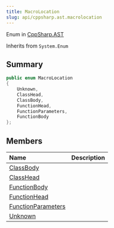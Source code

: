 ```yaml
---
title: MacroLocation
slug: api/cppsharp.ast.macrolocation
---
```

Enum in [CppSharp.AST](/api/cppsharp/ast)

Inherits from `System.Enum`

## Summary



```csharp
public enum MacroLocation
{
    Unknown,
    ClassHead,
    ClassBody,
    FunctionHead,
    FunctionParameters,
    FunctionBody
};
```

## Members

|Name|Description|
|:---|:---|
|[ClassBody](/api/cppsharp/ast/macrolocation/classbody)||
|[ClassHead](/api/cppsharp/ast/macrolocation/classhead)||
|[FunctionBody](/api/cppsharp/ast/macrolocation/functionbody)||
|[FunctionHead](/api/cppsharp/ast/macrolocation/functionhead)||
|[FunctionParameters](/api/cppsharp/ast/macrolocation/functionparameters)||
|[Unknown](/api/cppsharp/ast/macrolocation/unknown)||

